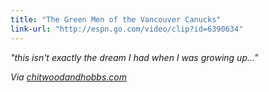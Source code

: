 ```yaml
---
title: "The Green Men of the Vancouver Canucks"
link-url: "http://espn.go.com/video/clip?id=6390634"
---
```

<p><em>"this isn't exactly the dream I had when I was growing up..."</em></p>
<p><em>Via <a href="http://chitwoodandhobbs.com/post/4778425678/e60-green-men" title="" target="">chitwoodandhobbs.com</a></em></p>

